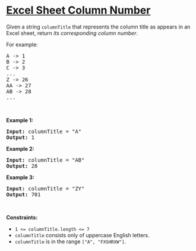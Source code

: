# [Excel Sheet Column Number](https://leetcode.com/problems/excel-sheet-column-number/)

<div class="_1l1MA"><p>Given a string <code>columnTitle</code> that represents the column title as appears in an Excel sheet, return <em>its corresponding column number</em>.</p>

<p>For example:</p>

<pre>A -&gt; 1
B -&gt; 2
C -&gt; 3
...
Z -&gt; 26
AA -&gt; 27
AB -&gt; 28 
...
</pre>

<p>&nbsp;</p>
<p><strong class="example">Example 1:</strong></p>

<pre><strong>Input:</strong> columnTitle = "A"
<strong>Output:</strong> 1
</pre>

<p><strong class="example">Example 2:</strong></p>

<pre><strong>Input:</strong> columnTitle = "AB"
<strong>Output:</strong> 28
</pre>

<p><strong class="example">Example 3:</strong></p>

<pre><strong>Input:</strong> columnTitle = "ZY"
<strong>Output:</strong> 701
</pre>

<p>&nbsp;</p>
<p><strong>Constraints:</strong></p>

<ul>
	<li><code>1 &lt;= columnTitle.length &lt;= 7</code></li>
	<li><code>columnTitle</code> consists only of uppercase English letters.</li>
	<li><code>columnTitle</code> is in the range <code>["A", "FXSHRXW"]</code>.</li>
</ul>
</div>
